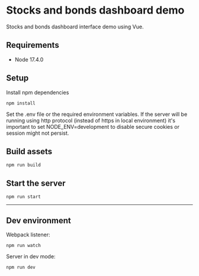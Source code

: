 # Stocks and bonds dashboard demo

Stocks and bonds dashboard interface demo using Vue.

## Requirements
- Node 17.4.0

## Setup
Install npm dependencies
```
npm install
```

Set the .env file or the required environment variables. If the server will be running using http protocol (instead of https in local environment) it's important to set NODE_ENV=development to disable secure cookies or session might not persist.

## Build assets
```
npm run build
```

## Start the server
```
npm run start
```

-------------------

## Dev environment
Webpack listener:
```
npm run watch
```

Server in dev mode:
```
npm run dev
```
